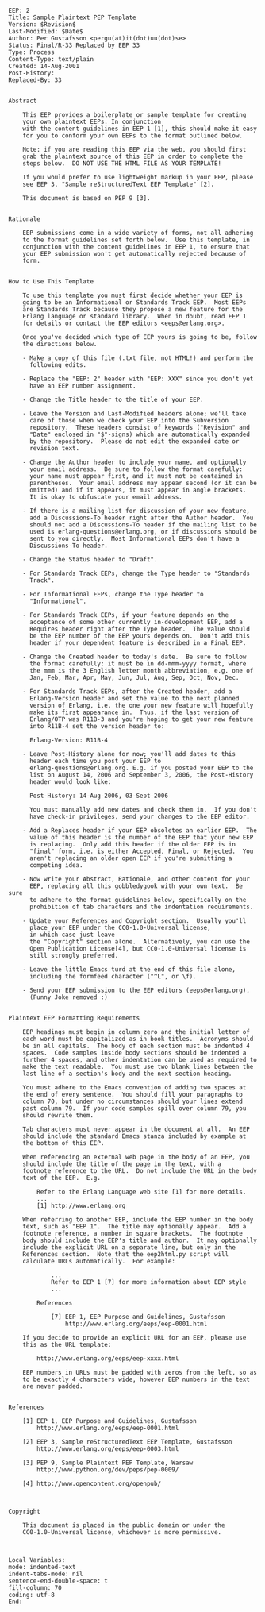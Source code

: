     EEP: 2
    Title: Sample Plaintext PEP Template
    Version: $Revision$
    Last-Modified: $Date$
    Author: Per Gustafsson <pergu(at)it(dot)uu(dot)se>
    Status: Final/R-33 Replaced by EEP 33
    Type: Process
    Content-Type: text/plain
    Created: 14-Aug-2001
    Post-History:
    Replaced-By: 33
    
    
    Abstract
    
        This EEP provides a boilerplate or sample template for creating
        your own plaintext EEPs. In conjunction
        with the content guidelines in EEP 1 [1], this should make it easy
        for you to conform your own EEPs to the format outlined below.
    
        Note: if you are reading this EEP via the web, you should first
        grab the plaintext source of this EEP in order to complete the
        steps below.  DO NOT USE THE HTML FILE AS YOUR TEMPLATE!
    
        If you would prefer to use lightweight markup in your EEP, please
        see EEP 3, "Sample reStructuredText EEP Template" [2].
    
        This document is based on PEP 9 [3].
    
    
    Rationale
    
        EEP submissions come in a wide variety of forms, not all adhering
        to the format guidelines set forth below.  Use this template, in
        conjunction with the content guidelines in EEP 1, to ensure that
        your EEP submission won't get automatically rejected because of
        form.
    
    
    How to Use This Template
    
        To use this template you must first decide whether your EEP is
        going to be an Informational or Standards Track EEP.  Most EEPs
        are Standards Track because they propose a new feature for the
        Erlang language or standard library.  When in doubt, read EEP 1
        for details or contact the EEP editors <eeps@erlang.org>.
    
        Once you've decided which type of EEP yours is going to be, follow
        the directions below.
    
        - Make a copy of this file (.txt file, not HTML!) and perform the
          following edits.
    
        - Replace the "EEP: 2" header with "EEP: XXX" since you don't yet
          have an EEP number assignment.
    
        - Change the Title header to the title of your EEP.
    
        - Leave the Version and Last-Modified headers alone; we'll take
          care of those when we check your EEP into the Subversion
          repository.  These headers consist of keywords ("Revision" and
          "Date" enclosed in "$"-signs) which are automatically expanded
          by the repository.  Please do not edit the expanded date or
          revision text.
    
        - Change the Author header to include your name, and optionally
          your email address.  Be sure to follow the format carefully:
          your name must appear first, and it must not be contained in
          parentheses.  Your email address may appear second (or it can be
          omitted) and if it appears, it must appear in angle brackets.
          It is okay to obfuscate your email address.
    
        - If there is a mailing list for discussion of your new feature,
          add a Discussions-To header right after the Author header.  You
          should not add a Discussions-To header if the mailing list to be
          used is erlang-questions@erlang.org, or if discussions should be
          sent to you directly.  Most Informational EEPs don't have a
          Discussions-To header.
    
        - Change the Status header to "Draft".
    
        - For Standards Track EEPs, change the Type header to "Standards
          Track".
    
        - For Informational EEPs, change the Type header to
          "Informational".
    
        - For Standards Track EEPs, if your feature depends on the
          acceptance of some other currently in-development EEP, add a
          Requires header right after the Type header.  The value should
          be the EEP number of the EEP yours depends on.  Don't add this
          header if your dependent feature is described in a Final EEP.
    
        - Change the Created header to today's date.  Be sure to follow
          the format carefully: it must be in dd-mmm-yyyy format, where
          the mmm is the 3 English letter month abbreviation, e.g. one of
          Jan, Feb, Mar, Apr, May, Jun, Jul, Aug, Sep, Oct, Nov, Dec.
    
        - For Standards Track EEPs, after the Created header, add a
          Erlang-Version header and set the value to the next planned
          version of Erlang, i.e. the one your new feature will hopefully
          make its first appearance in.  Thus, if the last version of
          Erlang/OTP was R11B-3 and you're hoping to get your new feature
          into R11B-4 set the version header to:
    
          Erlang-Version: R11B-4
    
        - Leave Post-History alone for now; you'll add dates to this
          header each time you post your EEP to
          erlang-questions@erlang.org. E.g. if you posted your EEP to the
          list on August 14, 2006 and September 3, 2006, the Post-History
          header would look like:
    
          Post-History: 14-Aug-2006, 03-Sept-2006
    
          You must manually add new dates and check them in.  If you don't
          have check-in privileges, send your changes to the EEP editor.
    
        - Add a Replaces header if your EEP obsoletes an earlier EEP.  The
          value of this header is the number of the EEP that your new EEP
          is replacing.  Only add this header if the older EEP is in
          "final" form, i.e. is either Accepted, Final, or Rejected.  You
          aren't replacing an older open EEP if you're submitting a
          competing idea.
    
        - Now write your Abstract, Rationale, and other content for your
          EEP, replacing all this gobbledygook with your own text.  Be sure
          to adhere to the format guidelines below, specifically on the
          prohibition of tab characters and the indentation requirements.
    
        - Update your References and Copyright section.  Usually you'll
          place your EEP under the CC0-1.0-Universal license,
          in which case just leave
          the "Copyright" section alone.  Alternatively, you can use the
          Open Publication License[4], but CC0-1.0-Universal license is
          still strongly preferred.
    
        - Leave the little Emacs turd at the end of this file alone,
          including the formfeed character ("^L", or \f).
    
        - Send your EEP submission to the EEP editors (eeps@erlang.org),
          (Funny Joke removed :)
    
    
    Plaintext EEP Formatting Requirements
    
        EEP headings must begin in column zero and the initial letter of
        each word must be capitalized as in book titles.  Acronyms should
        be in all capitals.  The body of each section must be indented 4
        spaces.  Code samples inside body sections should be indented a
        further 4 spaces, and other indentation can be used as required to
        make the text readable.  You must use two blank lines between the
        last line of a section's body and the next section heading.
    
        You must adhere to the Emacs convention of adding two spaces at
        the end of every sentence.  You should fill your paragraphs to
        column 70, but under no circumstances should your lines extend
        past column 79.  If your code samples spill over column 79, you
        should rewrite them.
    
        Tab characters must never appear in the document at all.  An EEP
        should include the standard Emacs stanza included by example at
        the bottom of this EEP.
    
        When referencing an external web page in the body of an EEP, you
        should include the title of the page in the text, with a
        footnote reference to the URL.  Do not include the URL in the body
        text of the EEP.  E.g.
    
            Refer to the Erlang Language web site [1] for more details.
            ...
            [1] http://www.erlang.org
    
        When referring to another EEP, include the EEP number in the body
        text, such as "EEP 1".  The title may optionally appear.  Add a
        footnote reference, a number in square brackets.  The footnote
        body should include the EEP's title and author.  It may optionally
        include the explicit URL on a separate line, but only in the
        References section.  Note that the eep2html.py script will
        calculate URLs automatically.  For example:
    
                ...
                Refer to EEP 1 [7] for more information about EEP style
                ...
    
            References
    
                [7] EEP 1, EEP Purpose and Guidelines, Gustafsson
                    http://www.erlang.org/eeps/eep-0001.html
    
        If you decide to provide an explicit URL for an EEP, please use
        this as the URL template:
    
            http://www.erlang.org/eeps/eep-xxxx.html
    
        EEP numbers in URLs must be padded with zeros from the left, so as
        to be exactly 4 characters wide, however EEP numbers in the text
        are never padded.
    
    
    References
        
        [1] EEP 1, EEP Purpose and Guidelines, Gustafsson
            http://www.erlang.org/eeps/eep-0001.html
    
        [2] EEP 3, Sample reStructuredText EEP Template, Gustafsson
            http://www.erlang.org/eeps/eep-0003.html
        
        [3] PEP 9, Sample Plaintext PEP Template, Warsaw
            http://www.python.org/dev/peps/pep-0009/
        
        [4] http://www.opencontent.org/openpub/
    
    
    
    Copyright
    
        This document is placed in the public domain or under the
        CC0-1.0-Universal license, whichever is more permissive.
    
    
    
    Local Variables:
    mode: indented-text
    indent-tabs-mode: nil
    sentence-end-double-space: t
    fill-column: 70
    coding: utf-8
    End:
